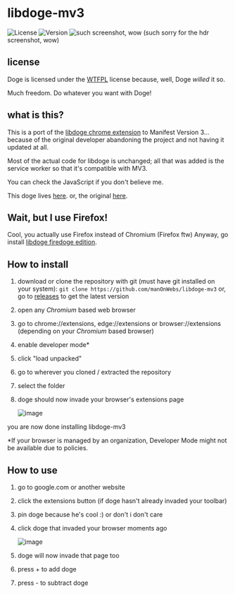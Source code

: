 libdoge-mv3
===============

![License](https://img.shields.io/badge/license-WTFPL-blue)
![Version](https://img.shields.io/badge/version-0.2-brightgreen.svg)
![such screenshot, wow](https://github.com/user-attachments/assets/cdbcc766-46eb-45ff-b42a-22071aca0bef)
(such sorry for the hdr screenshot, wow)



license
-------------
Doge is licensed under the [WTFPL](http://www.wtfpl.net/about/) license because, well, Doge *willed* it so. 

Much freedom.
Do whatever you want with Doge!

what is this?
---------------

This is a port of the [libdoge chrome extension](https://chromewebstore.google.com/detail/libdoge/ifbchccfedjkkhlnffjckaghjdpchhmo?hl=en) to Manifest Version 3... because of the original developer abandoning the project and not having it updated at all.

Most of the actual code for libdoge is unchanged; all that was added is the service worker so that it's compatible with MV3.

You can check the JavaScript if you don't believe me.

This doge lives [here](https://github.com/manOnWebs/libdoge).
or, the original [here](https://github.com/ljalonen/libdoge).

Wait, but I use Firefox!
---------------

Cool, you actually use Firefox instead of Chromium (Firefox ftw)
Anyway, go install [libdoge firedoge edition](https://addons.mozilla.org/en-US/firefox/addon/libdoge-firedoge-edition/).

How to install 
---------------

1. download or clone the repository 
with git (must have git installed on your system): ```git clone https://github.com/manOnWebs/libdoge-mv3```
or, go to [releases](https://github.com/manOnWebs/libdoge-mv3/releases) to get the latest version


2. open any *Chromium* based web browser

3. go to chrome://extensions, edge://extensions or browser://extensions (depending on your *Chromium* based browser)

4. enable developer mode*

5. click "load unpacked"

6. go to wherever you cloned / extracted the repository

7. select the folder

8. doge should now invade your browser's extensions page

   ![image](https://github.com/user-attachments/assets/d43e1158-4e07-4a81-be29-aaadb41e0bba)

   
you are now done installing libdoge-mv3

*If your browser is managed by an organization, Developer Mode might not be available due to policies.

How to use
---------------

1. go to google.com or another website

2. click the extensions button (if doge hasn't already invaded your toolbar)

3. pin doge because he's cool :) or don't i don't care

4. click doge that invaded your browser moments ago

   ![image](https://github.com/user-attachments/assets/70d0f723-c79b-42e4-bc04-9980d235a829)
   
6. doge will now invade that page too

7. press + to add doge

9. press - to subtract doge
